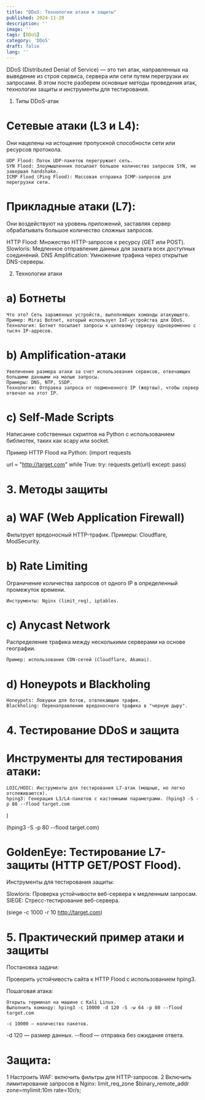```yaml
---
title: "DDoS: Технологии атаки и защиты"
published: 2024-11-20
description: ''
image: ''
tags: [DDoS]
category: 'DDoS'
draft: false 
lang: ''
---
```



DDoS (Distributed Denial of Service) — это тип атак, направленных на выведение из строя сервиса, сервера или сети путем перегрузки их запросами. В этом посте разберем основные методы проведения атак, технологии защиты и инструменты для тестирования.

1. Типы DDoS-атак

# Сетевые атаки (L3 и L4):

Они нацелены на истощение пропускной способности сети или ресурсов протокола.

    UDP Flood: Поток UDP-пакетов перегружает сеть.
    SYN Flood: Злоумышленник посылает большое количество запросов SYN, не завершая handshake.
    ICMP Flood (Ping Flood): Массовая отправка ICMP-запросов для перегрузки сети.



# Прикладные атаки (L7):

Они воздействуют на уровень приложений, заставляя сервер обрабатывать большое количество сложных запросов.

HTTP Flood: Множество HTTP-запросов к ресурсу (GET или POST).
Slowloris: Медленное отправление данных для захвата всех доступных соединений.
DNS Amplification: Умножение трафика через открытые DNS-серверы.


2. Технологии атаки


# a) Ботнеты

    Что это? Сеть зараженных устройств, выполняющих команды атакующего.
    Пример: Mirai Botnet, который использует IoT-устройства для DDoS.
    Технология: Ботнет посылает запросы к целевому серверу одновременно с тысяч IP-адресов.


   # b) Amplification-атаки

    Увеличение размера атаки за счет использования сервисов, отвечающих большими данными на малые запросы.
    Примеры: DNS, NTP, SSDP.
    Технология: Отправка запроса от подмененного IP (жертвы), чтобы сервер отвечал на этот IP.


# c) Self-Made Scripts


Написание собственных скриптов на Python с использованием библиотек, таких как scapy или socket.

Пример HTTP Flood на Python: (import requests

url = "http://target.com"
while True:
    try:
        requests.get(url)
    except:
        pass)


      

 # 3. Методы защиты

 # a) WAF (Web Application Firewall)

Фильтрует вредоносный HTTP-трафик. Примеры: Cloudflare, ModSecurity.   


# b) Rate Limiting

Ограничение количества запросов от одного IP в определенный промежуток времени.

    Инструменты: Nginx (limit_req), iptables.


# c) Anycast Network

Распределение трафика между несколькими серверами на основе географии.

    Пример: использование CDN-сетей (Cloudflare, Akamai).

   #  d) Honeypots и Blackholing

    Honeypots: Ловушки для ботов, отвлекающие трафик.
    Blackholing: Перенаправление вредоносного трафика в "черную дыру".

# 4. Тестирование DDoS и защита

# Инструменты для тестирования атаки:

    LOIC/HOIC: Инструменты для тестирования L7-атак (мощные, но легко отслеживаются).
    hping3: Генерация L3/L4-пакетов с кастомными параметрами. (hping3 -S -p 80 --flood target.com
)

(hping3 -S -p 80 --flood target.com)

# GoldenEye: Тестирование L7-защиты (HTTP GET/POST Flood).


Инструменты для тестирования защиты:


Slowloris: Проверка устойчивости веб-сервера к медленным запросам.
SIEGE: Стресс-тестирование веб-сервера.

(siege -c 1000 -r 10 http://target.com)

# 5. Практический пример атаки и защиты


Постановка задачи:

Проверить устойчивость сайта к HTTP Flood с использованием hping3.


Пошаговая атака:

    Открыть терминал на машине с Kali Linux.
    Выполнить команду: hping3 -c 10000 -d 120 -S -w 64 -p 80 --flood target.com

    -c 10000 — количество пакетов.
-d 120 — размер данных.
--flood — отправка без ожидания ответа.


# Защита:

1 Настроить WAF: включить фильтры для HTTP-запросов.
2 Включить лимитирование запросов в Nginx: limit_req_zone $binary_remote_addr zone=mylimit:10m rate=10r/s;









